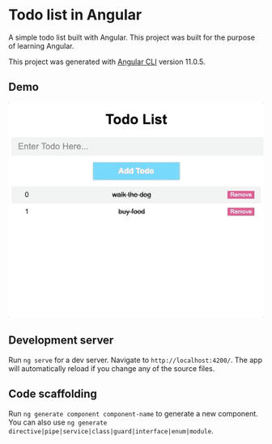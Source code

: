 # Todo list in Angular

A simple todo list built with Angular. This project was built for the purpose of learning Angular.

This project was generated with [Angular CLI](https://github.com/angular/angular-cli) version 11.0.5.

## Demo
<div style="margin-top: 5px; margin-bottom: 15px;">
  <img src="src/assets/demo.gif"/>
</div>

## Development server

Run `ng serve` for a dev server. Navigate to `http://localhost:4200/`. The app will automatically reload if you change any of the source files.

## Code scaffolding

Run `ng generate component component-name` to generate a new component. You can also use `ng generate directive|pipe|service|class|guard|interface|enum|module`.

